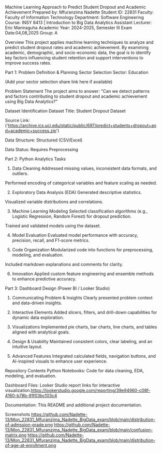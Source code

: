 Machine Learning Approach to Predict Student Dropout and Academic Achievement
Prepared by: Mfuranzima Nadette
Student ID: 22831
Faculty: Faculty of Information Technology
Department: Software Engineering
Course: INSY 8413 | Introduction to Big Data Analytics
Assistant Lecturer: Eric Maniraguha
Academic Year: 2024-2025, Semester III
Exam Date:04,08,2025
Group: A


Overview
This project applies machine learning techniques to analyze and predict student dropout rates and academic achievement. By examining academic, demographic, and socio-economic data, the goal is to identify key factors influencing student retention and support interventions to improve success rates.

Part 1: Problem Definition & Planning
Sector Selection
Sector: Education

(Add your sector selection share link here if available)

Problem Statement
The project aims to answer:
"Can we detect patterns and factors contributing to student dropout and academic achievement using Big Data Analytics?"

Dataset Identification
Dataset Title: Student Dropout Dataset

Source Link: ('https://archive.ics.uci.edu/static/public/697/predict+students+dropout+and+academic+success.zip')

Data Structure: Structured (CSV/Excel)

Data Status: Requires Preprocessing

Part 2: Python Analytics Tasks
1. Data Cleaning
Addressed missing values, inconsistent data formats, and outliers.

Performed encoding of categorical variables and feature scaling as needed.

2. Exploratory Data Analysis (EDA)
Generated descriptive statistics.

Visualized variable distributions and correlations.

3. Machine Learning Modeling
Selected classification algorithms (e.g., Logistic Regression, Random Forest) for dropout prediction.

Trained and validated models using the dataset.

4. Model Evaluation
Evaluated model performance with accuracy, precision, recall, and F1-score metrics.

5. Code Organization
Modularized code into functions for preprocessing, modeling, and evaluation.

Included markdown explanations and comments for clarity.

6. Innovation
Applied custom feature engineering and ensemble methods to enhance predictive accuracy.

Part 3: Dashboard Design (Power BI / Looker Studio)
1. Communicating Problem & Insights
Clearly presented problem context and data-driven insights.

2. Interactive Elements
Added slicers, filters, and drill-down capabilities for dynamic data exploration.

3. Visualizations
Implemented pie charts, bar charts, line charts, and tables aligned with analytical goals.

4. Design & Usability
Maintained consistent colors, clear labeling, and an intuitive layout.

5. Advanced Features
Integrated calculated fields, navigation buttons, and AI-inspired visuals to enhance user experience.

Repository Contents
Python Notebooks: Code for data cleaning, EDA, modeling, and evaluation.

Dashboard Files:  Looker Studio report links for interactive visualization.https://lookerstudio.google.com/reporting/39e94960-c08f-4160-b78b-91f03bc103c4


Documentation: This README and additional project documentation.

Screenshots
https://github.com/Nadette-13/Mon_22831_Mfuranzima_Nadette_BigData_exam/blob/main/distribution-of-admssion-grade.png
https://github.com/Nadette-13/Mon_22831_Mfuranzima_Nadette_BigData_exam/blob/main/confusion-matrix.png
https://github.com/Nadette-13/Mon_22831_Mfuranzima_Nadette_BigData_exam/blob/main/distribution-of-age-at-enrollment.png

